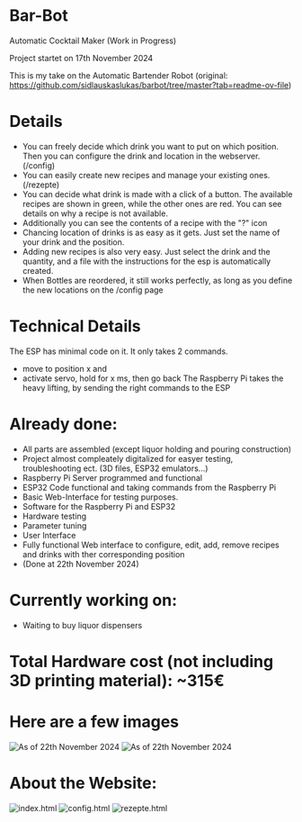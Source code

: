 # Bar-Bot
Automatic Cocktail Maker (Work in Progress)

Project startet on 17th November 2024

This is my take on the Automatic Bartender Robot (original: https://github.com/sidlauskaslukas/barbot/tree/master?tab=readme-ov-file)

# Details
- You can freely decide which drink you want to put on which position. Then you can configure the drink and location in the webserver. (/config)
- You can easily create new recipes and manage your existing ones. (/rezepte)
- You can decide what drink is made with a click of a button. The available recipes are shown in green, while the other ones are red. You can see details on why a recipe is not available.
- Additionally you can see the contents of a recipe with the "?" icon
- Chancing location of drinks is as easy as it gets. Just set the name of your drink and the position.
- Adding new recipes is also very easy. Just select the drink and the quantity, and a file with the instructions for the esp is automatically created.
- When Bottles are reordered, it still works perfectly, as long as you define the new locations on the /config page

# Technical Details
The ESP has minimal code on it. It only takes 2 commands.
- move to position x and
- activate servo, hold for x ms, then go back
The Raspberry Pi takes the heavy lifting, by sending the right commands to the ESP

# Already done:
- All parts are assembled (except liquor holding and pouring construction)
- Project almost compleately digitalized for easyer testing, troubleshooting ect. (3D files, ESP32 emulators...)
- Raspberry Pi Server programmed and functional
- ESP32 Code functional and taking commands from the Raspberry Pi
- Basic Web-Interface for testing purposes.
- Software for the Raspberry Pi and ESP32
- Hardware testing
- Parameter tuning
- User Interface
- Fully functional Web interface to configure, edit, add, remove recipes and drinks with ther corresponding position
- (Done at 22th November 2024)

# Currently working on:
- Waiting to buy liquor dispensers

# Total Hardware cost (not including 3D printing material): ~315€

# Here are a few images
![As of 22th November 2024](https://github.com/leofleischmann/Bar-Bot/blob/aef47b5e8c036a115e24fcea56c180e6691d0192/Progress_report.jpeg?raw=true)
![As of 22th November 2024](https://github.com/leofleischmann/Bar-Bot/blob/aef47b5e8c036a115e24fcea56c180e6691d0192/AutoBarTender_constructed_v1_2024-Nov-18_06-47-27PM-000.png?raw=true)

# About the Website:
![index.html](https://github.com/leofleischmann/Bar-Bot/blob/e313378813ab9280bc14a874318afeaef0c4d593/Images/index_V2.png?raw=true)
![config.html](https://github.com/leofleischmann/Bar-Bot/blob/17757d321988ad494f03b8d748e4021ac19225e4/Images/config.png?raw=true)
![rezepte.html](https://github.com/leofleischmann/Bar-Bot/blob/44d6232b5e2ab86a19f484cb488e698d56f0cabf/Images/rezepte.png?raw=true)
